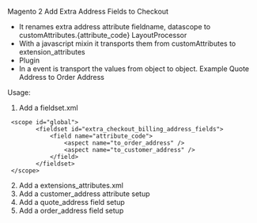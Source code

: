 Magento 2 Add Extra Address Fields to Checkout

- It renames extra address attribute fieldname, datascope to customAttributes.{attribute_code} LayoutProcessor
- With a javascript mixin it transports them from customAttributes to extension_attributes
- Plugin
- In a event is transport the values from object to object. Example Quote Address to Order Address

Usage:

1. Add a fieldset.xml 
```
 <scope id="global">
        <fieldset id="extra_checkout_billing_address_fields">
            <field name="attribute_code">
                <aspect name="to_order_address" />
                <aspect name="to_customer_address" />
            </field>
        </fieldset>
 </scope>
```
2. Add a extensions_attributes.xml
2. Add a customer_address attribute setup
2. Add a quote_address field setup
2. Add a order_address field setup

